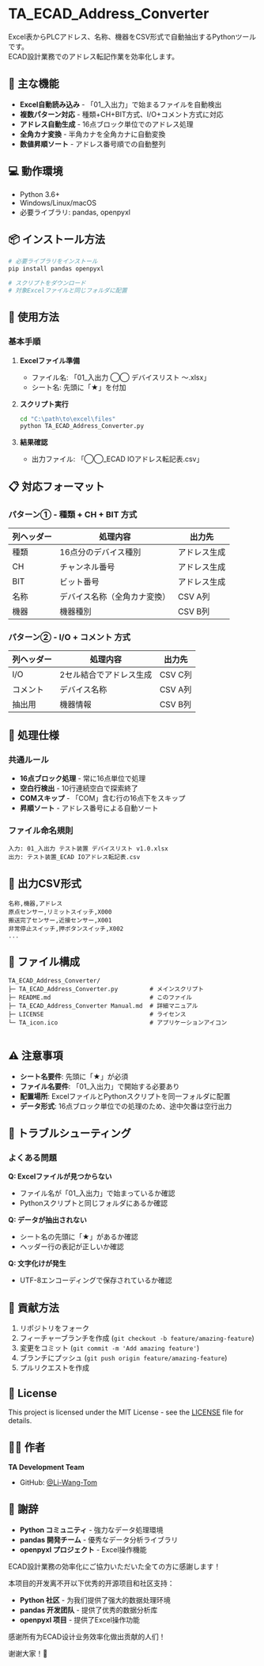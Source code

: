 # TA_ECAD_Address_Converter

Excel表からPLCアドレス、名称、機器をCSV形式で自動抽出するPythonツールです。  
ECAD設計業務でのアドレス転記作業を効率化します。

## 🎯 主な機能

- **Excel自動読み込み** - 「01_入出力」で始まるファイルを自動検出
- **複数パターン対応** - 種類+CH+BIT方式、I/O+コメント方式に対応
- **アドレス自動生成** - 16点ブロック単位でのアドレス処理
- **全角カナ変換** - 半角カナを全角カナに自動変換
- **数値昇順ソート** - アドレス番号順での自動整列

## 💻 動作環境

- Python 3.6+
- Windows/Linux/macOS
- 必要ライブラリ: pandas, openpyxl

## 📦 インストール方法

```bash
# 必要ライブラリをインストール
pip install pandas openpyxl

# スクリプトをダウンロード
# 対象Excelファイルと同じフォルダに配置
```

## 🚀 使用方法

### 基本手順

1. **Excelファイル準備**
   
   - ファイル名: 「01_入出力 ◯◯ デバイスリスト ～.xlsx」
   - シート名: 先頭に「★」を付加

2. **スクリプト実行**
   
   ```cmd
   cd "C:\path\to\excel\files"
   python TA_ECAD_Address_Converter.py
   ```

3. **結果確認**
   
   - 出力ファイル: 「◯◯_ECAD IOアドレス転記表.csv」

## 📋 対応フォーマット

### パターン① - 種類 + CH + BIT 方式

| 列ヘッダー | 処理内容           | 出力先    |
| ----- | -------------- | ------ |
| 種類    | 16点分のデバイス種別    | アドレス生成 |
| CH    | チャンネル番号        | アドレス生成 |
| BIT   | ビット番号          | アドレス生成 |
| 名称    | デバイス名称（全角カナ変換） | CSV A列 |
| 機器    | 機器種別           | CSV B列 |

### パターン② - I/O + コメント 方式

| 列ヘッダー | 処理内容         | 出力先    |
| ----- | ------------ | ------ |
| I/O   | 2セル結合でアドレス生成 | CSV C列 |
| コメント  | デバイス名称       | CSV A列 |
| 抽出用   | 機器情報         | CSV B列 |

## 🔧 処理仕様

### 共通ルール

- **16点ブロック処理** - 常に16点単位で処理
- **空白行検出** - 10行連続空白で探索終了
- **COMスキップ** - 「COM」含む行の16点下をスキップ
- **昇順ソート** - アドレス番号による自動ソート

### ファイル命名規則

```
入力: 01_入出力 テスト装置 デバイスリスト v1.0.xlsx
出力: テスト装置_ECAD IOアドレス転記表.csv
```

## 📄 出力CSV形式

```csv
名称,機器,アドレス
原点センサー,リミットスイッチ,X000
搬送完了センサー,近接センサー,X001
非常停止スイッチ,押ボタンスイッチ,X002
...
```

## 📂 ファイル構成

```
TA_ECAD_Address_Converter/
├─ TA_ECAD_Address_Converter.py         # メインスクリプト
├─ README.md                            # このファイル
├─ TA_ECAD_Address_Converter Manual.md  # 詳細マニュアル
├─ LICENSE                              # ライセンス
└─ TA_icon.ico                          # アプリケーションアイコン


```

## ⚠️ 注意事項

- **シート名要件**: 先頭に「★」が必須
- **ファイル名要件**: 「01_入出力」で開始する必要あり
- **配置場所**: ExcelファイルとPythonスクリプトを同一フォルダに配置
- **データ形式**: 16点ブロック単位での処理のため、途中欠番は空行出力

## 🐛 トラブルシューティング

### よくある問題

**Q: Excelファイルが見つからない**

- ファイル名が「01_入出力」で始まっているか確認
- Pythonスクリプトと同じフォルダにあるか確認

**Q: データが抽出されない**

- シート名の先頭に「★」があるか確認
- ヘッダー行の表記が正しいか確認

**Q: 文字化けが発生**

- UTF-8エンコーディングで保存されているか確認

## 🤝 貢献方法

1. リポジトリをフォーク
2. フィーチャーブランチを作成 (`git checkout -b feature/amazing-feature`)
3. 変更をコミット (`git commit -m 'Add amazing feature'`)
4. ブランチにプッシュ (`git push origin feature/amazing-feature`)
5. プルリクエストを作成

## 📝 License

This project is licensed under the MIT License - see the [LICENSE](LICENSE) file for details.

## 👨‍💻 作者

**TA Development Team**

- GitHub: [@Li-Wang-Tom](https://github.com/Li-Wang-Tom)

## 🙏 謝辞

- **Python コミュニティ** - 強力なデータ処理環境
- **pandas 開発チーム** - 優秀なデータ分析ライブラリ
- **openpyxl プロジェクト** - Excel操作機能

ECAD設計業務の効率化にご協力いただいた全ての方に感謝します！



本项目的开发离不开以下优秀的开源项目和社区支持：

- **Python 社区** - 为我们提供了强大的数据处理环境
- **pandas 开发团队** - 提供了优秀的数据分析库
- **openpyxl 项目** - 提供了Excel操作功能

感谢所有为ECAD设计业务效率化做出贡献的人们！

谢谢大家！🎉
